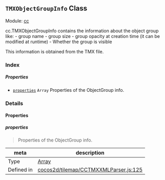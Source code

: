 ## `TMXObjectGroupInfo` Class



Module: [cc](../modules/cc.md)


<p>cc.TMXObjectGroupInfo contains the information about the object group like:
- group name
- group size
- group opacity at creation time (it can be modified at runtime)
- Whether the group is visible

This information is obtained from the TMX file.</p>



### Index

##### Properties

  - [`properties`](#properties) `Array` Properties of the ObjectGroup info.





### Details


#### Properties


##### properties

> Properties of the ObjectGroup info.

| meta | description |
|------|-------------|
| Type | <a href="https://developer.mozilla.org/en/JavaScript/Reference/Global_Objects/Array" class="crosslink external" target="_blank">Array</a> |
| Defined in | [cocos2d/tilemap/CCTMXXMLParser.js:125](https://github.com/cocos-creator/engine/blob/f495398f4307775f0f733162e3d128d81e063063/cocos2d/tilemap/CCTMXXMLParser.js#L125) |






